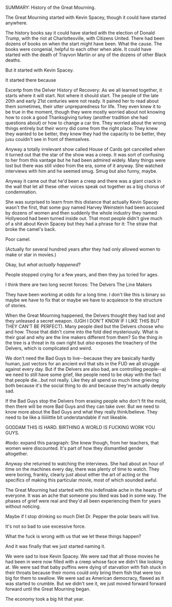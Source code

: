 SUMMARY: History of the Great Mourning. 

The Great Mourning started with Kevin Spacey, though it could have started anywhere. 

The history books say it could have started with the election of Donald Trump, with the riot at Charlottesville, with Citizens United.   There had been dozens of books on when the start might have been.  What the cause.  The books were congenial, helpful to each other when able.  It could have started with the death of Trayvon Martin or any of the dozens of other Black deaths.  

But it started with Kevin Spacey. 

It started there because 

Excertp from the Delver History of Recovery:
As we all learned together, it starts where it will start.  Not where it should start. The people of the late 20th and early 21st centuries were not ready.  It pained her to read about them sometimes, their utter unpreparedness for life.  They even knew it to be true in the moment, though they were mostly worried about not knowing how to cook a good Thanksgiving turkey (another tradition she had questions about) or how to change a car tire.  They worried about the wrong things entirely but their worry did come from the right place: They knew they wanted to be better, they knew they had the capacity to be better, they jusu couldn't see in front of themselves. 

Anyway a totally irrelevant show called House of Cards got cancelled when it turned out that the star of the show was a creep.  It was sort of confusing to her from this vantage but he had been admired widely.  Many things were lost but there was still video from the era, some of it anyway.  She watched interviews with him and he seemed smug.  Smug but also funny, maybe.  

Anyway it came out that he'd been a creep and there was a giant crack in the wall that let all these other voices speak out together as a big chorus of condemnation. 

She was surprised to learn from this distance that actually Kevin Spacey wasn't the first, that some guy named Harvey Weinstein had been accused by dozens of women and then suddenly the whole industry they named Hollywood had been turned inside out. That most people didn't give much of a shit about Kevin Spacey but they had a phrase for it: The straw that broke the camel's back. 

Poor camel. 

(Actually for several hundred years after they had only allowed women to make or star in movies.)

Okay, but *what actually happened*? 

People stopped crying for a few years, and then they jus tcried for ages.  


I think there are two long secret forces: 
The Delvers
The Line Makers

They have been working at odds for a long time.  I don't like this is binary so maybe we have to fix that or maybe we have to acquiesce to the structure of stories. 

When the Great Mourning happened, the Delvers thought they had lost and they unleased a secret weapon.  (UGH I DON'T KNOW IF I LIKE THIS BUT THEY CAN'T BE PERFECT).  Many people died but the Delvers choose who and how. Those that didn't come into the fold died mysteriously.  What is their goal and why are the line makers different from them?  So the thing in the tree is a threat in its own right but *also* exposes the treachery of the Delvers, which is complicated and weird.  

We don't need the Bad Guys to live--because they are basically hardly human, just vectors for an ancient evil that sits in the FUD we all struggle against every day.  But if the Delvers are also bad, are controlling people--a) we need to still have some grief, like people need to be okay with the fact that people die...but not really. Like they all spend so much time grieving both because it's the social thing to do and because they're actually deeply sad. 

If the Bad Guys stop the Delvers from erasing people who don't fit the mold, then there will be more Bad Guys and they can take over.  But we need to know more about the Bad Guys and what they really think/believe. They need to be like a liiiiiittle bit understandable if not likeable. 

GODDAM THIS IS HARD. BIRTHING A WORLD IS FUCKING WORK YOU GUYS. 


#todo: expand this paragraph:
She knew though, from her teachers, that women were discounted. It's part of how they dismantled gender altogether.  

Anyway she returned to watching the interviews.  She had about an hour of time on the machines every day, there was plenty of time to watch. They were boring, frankly, clearly just about either the art of acting or the specifics of making this particular movie, most of which sounded awful.  

The Great Mourning had started with this indefinable ache in the hearts of everyone.  It was an ache that someone you liked was bad in some way. The phases of grief were real and they'd all been experiencing them for years without noticing. 

Maybe if I stop drinking so much Diet Dr. Pepper the polar bears will live. 

It's not so bad to use excessive force. 

What the fuck is wrong with us that we let these things happen? 

And it was finally that we just started naming it. 

We were sad to lose Kevin Spacey. We were sad that all those movies he had been in were now filled with a creep whose face we didn't like looking at.  We were sad that baby puffins were dying of starvation with fish stuck in their throats because their moms could only bring them fish that were too big for them to swallow.  We were sad as American democracy, flawed as it was started to crumble.  But we didn't see it, we just moved forward forward forward until the Great Mourning began.

The economy took a big hit that year. 
